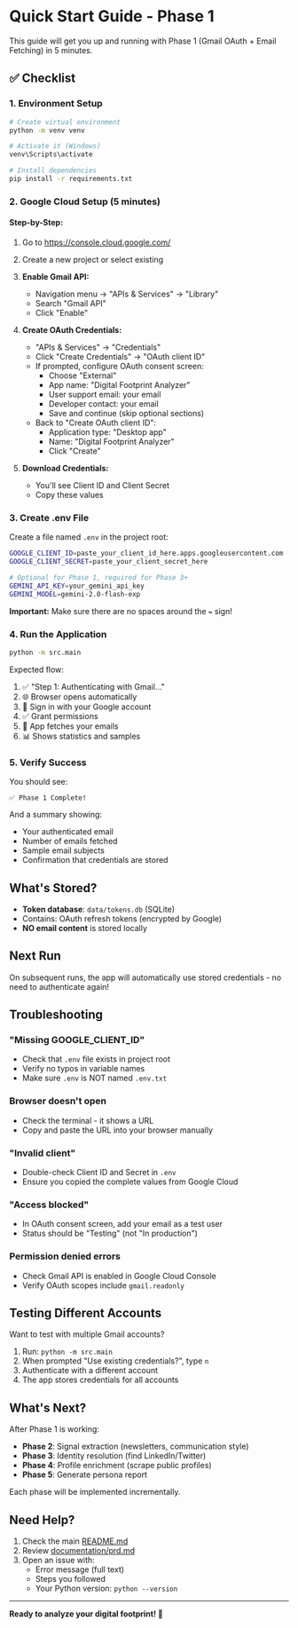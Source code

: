# Quick Start Guide - Phase 1

This guide will get you up and running with Phase 1 (Gmail OAuth + Email Fetching) in 5 minutes.

## ✅ Checklist

### 1. Environment Setup
```bash
# Create virtual environment
python -m venv venv

# Activate it (Windows)
venv\Scripts\activate

# Install dependencies
pip install -r requirements.txt
```

### 2. Google Cloud Setup (5 minutes)

#### Step-by-Step:
1. Go to https://console.cloud.google.com/
2. Create a new project or select existing
3. **Enable Gmail API:**
   - Navigation menu → "APIs & Services" → "Library"
   - Search "Gmail API"
   - Click "Enable"

4. **Create OAuth Credentials:**
   - "APIs & Services" → "Credentials"
   - Click "Create Credentials" → "OAuth client ID"
   - If prompted, configure OAuth consent screen:
     - Choose "External"
     - App name: "Digital Footprint Analyzer"
     - User support email: your email
     - Developer contact: your email
     - Save and continue (skip optional sections)
   - Back to "Create OAuth client ID":
     - Application type: "Desktop app"
     - Name: "Digital Footprint Analyzer"
     - Click "Create"
   
5. **Download Credentials:**
   - You'll see Client ID and Client Secret
   - Copy these values

### 3. Create .env File

Create a file named `.env` in the project root:

```bash
GOOGLE_CLIENT_ID=paste_your_client_id_here.apps.googleusercontent.com
GOOGLE_CLIENT_SECRET=paste_your_client_secret_here

# Optional for Phase 1, required for Phase 3+
GEMINI_API_KEY=your_gemini_api_key
GEMINI_MODEL=gemini-2.0-flash-exp
```

**Important:** Make sure there are no spaces around the `=` sign!

### 4. Run the Application

```bash
python -m src.main
```

Expected flow:
1. ✅ "Step 1: Authenticating with Gmail..."
2. 🌐 Browser opens automatically
3. 🔐 Sign in with your Google account
4. ✅ Grant permissions
5. 📧 App fetches your emails
6. 📊 Shows statistics and samples

### 5. Verify Success

You should see:
```
✅ Phase 1 Complete!
```

And a summary showing:
- Your authenticated email
- Number of emails fetched
- Sample email subjects
- Confirmation that credentials are stored

## What's Stored?

- **Token database**: `data/tokens.db` (SQLite)
- Contains: OAuth refresh tokens (encrypted by Google)
- **NO email content** is stored locally

## Next Run

On subsequent runs, the app will automatically use stored credentials - no need to authenticate again!

## Troubleshooting

### "Missing GOOGLE_CLIENT_ID"
- Check that `.env` file exists in project root
- Verify no typos in variable names
- Make sure `.env` is NOT named `.env.txt`

### Browser doesn't open
- Check the terminal - it shows a URL
- Copy and paste the URL into your browser manually

### "Invalid client"
- Double-check Client ID and Secret in `.env`
- Ensure you copied the complete values from Google Cloud

### "Access blocked"
- In OAuth consent screen, add your email as a test user
- Status should be "Testing" (not "In production")

### Permission denied errors
- Check Gmail API is enabled in Google Cloud Console
- Verify OAuth scopes include `gmail.readonly`

## Testing Different Accounts

Want to test with multiple Gmail accounts?

1. Run: `python -m src.main`
2. When prompted "Use existing credentials?", type `n`
3. Authenticate with a different account
4. The app stores credentials for all accounts

## What's Next?

After Phase 1 is working:
- **Phase 2**: Signal extraction (newsletters, communication style)
- **Phase 3**: Identity resolution (find LinkedIn/Twitter)
- **Phase 4**: Profile enrichment (scrape public profiles)
- **Phase 5**: Generate persona report

Each phase will be implemented incrementally.

## Need Help?

1. Check the main [README.md](README.md)
2. Review [documentation/prd.md](documentation/prd.md)
3. Open an issue with:
   - Error message (full text)
   - Steps you followed
   - Your Python version: `python --version`

---

**Ready to analyze your digital footprint! 🚀**

